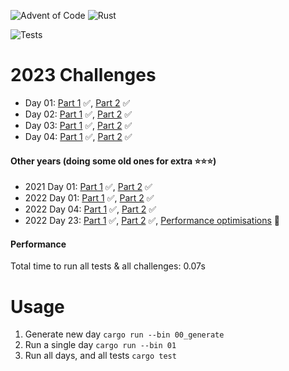 ![Advent of Code](https://community.alteryx.com/t5/image/serverpage/image-id/269381iE1288FAEB30E4EDA?v=v2)
![Rust](https://img.shields.io/badge/rust-%23000000.svg?style=for-the-badge&logo=rust&logoColor=white)

![Tests](https://github.com/jyelewis/advent-of-code-2023/actions/workflows/tests.yml/badge.svg)

# 2023 Challenges
* Day 01: [Part 1](/src/bin/01a.rs) ✅, [Part 2](/src/bin/01b.rs) ✅
* Day 02: [Part 1](/src/bin/02.rs) ✅, [Part 2](/src/bin/02.rs) ✅
* Day 03: [Part 1](/src/bin/03.rs) ✅, [Part 2](/src/bin/03.rs) ✅
* Day 04: [Part 1](/src/bin/04.rs) ✅, [Part 2](/src/bin/04.rs) ✅


#### Other years (doing some old ones for extra ⭐️⭐️⭐️️)
* 2021 Day 01: [Part 1](/src/bin/2021_01a.rs) ✅, [Part 2](/src/bin/2021_01b.rs) ✅
* 2022 Day 01: [Part 1](/src/bin/2022_01.rs) ✅, [Part 2](/src/bin/2022_01.rs) ✅
* 2022 Day 04: [Part 1](/src/bin/2022_04.rs) ✅, [Part 2](/src/bin/2022_04.rs) ✅
* 2022 Day 23: [Part 1](/src/bin/2022_23.rs) ✅, [Part 2](/src/bin/2022_23.rs) ✅, [Performance optimisations](/src/bin/2022_23_performance.rs) 🐝

#### Performance
Total time to run all tests & all challenges: 0.07s

# Usage
1. Generate new day `cargo run --bin 00_generate`
2. Run a single day `cargo run --bin 01`
3. Run all days, and all tests `cargo test`
